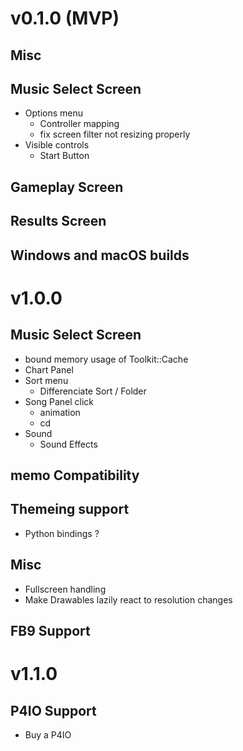 # v0.1.0 (MVP)
## Misc

## Music Select Screen
- Options menu
    - Controller mapping
    - fix screen filter not resizing properly
- Visible controls
    - Start Button

## Gameplay Screen

## Results Screen

## Windows and macOS builds

# v1.0.0
## Music Select Screen
- bound memory usage of Toolkit::Cache
- Chart Panel
- Sort menu
    - Differenciate Sort / Folder
- Song Panel click
    - animation
    - cd
- Sound
    - Sound Effects

## memo Compatibility

## Themeing support
- Python bindings ?

## Misc
- Fullscreen handling
- Make Drawables lazily react to resolution changes

## FB9 Support

# v1.1.0
## P4IO Support
- Buy a P4IO